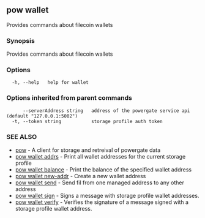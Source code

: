 ## pow wallet

Provides commands about filecoin wallets

### Synopsis

Provides commands about filecoin wallets

### Options

```
  -h, --help   help for wallet
```

### Options inherited from parent commands

```
      --serverAddress string   address of the powergate service api (default "127.0.0.1:5002")
  -t, --token string           storage profile auth token
```

### SEE ALSO

* [pow](pow.md)	 - A client for storage and retreival of powergate data
* [pow wallet addrs](pow_wallet_addrs.md)	 - Print all wallet addresses for the current storage profile
* [pow wallet balance](pow_wallet_balance.md)	 - Print the balance of the specified wallet address
* [pow wallet new-addr](pow_wallet_new-addr.md)	 - Create a new wallet address
* [pow wallet send](pow_wallet_send.md)	 - Send fil from one managed address to any other address
* [pow wallet sign](pow_wallet_sign.md)	 - Signs a message with storage profile wallet addresses.
* [pow wallet verify](pow_wallet_verify.md)	 - Verifies the signature of a message signed with a storage profile wallet address.

